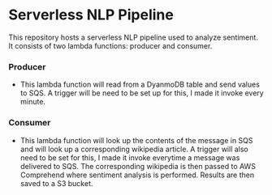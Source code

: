 # Serverless NLP Pipeline

This repository hosts a serverless NLP pipeline used to analyze sentiment. It consists of two lambda functions: producer and consumer. 

### Producer
- This lambda function will read from a DyanmoDB table and send values to SQS. A trigger will be need to be set up for this, I made it invoke every minute.

### Consumer 
- This lambda function will look up the contents of the message in SQS and will look up a corresponding wikipedia article. A trigger will also need to be set for this, I made it invoke everytime a message was delivered to SQS. The corresponding wikipedia is then passed to AWS Comprehend where sentiment analysis is performed. Results are then saved to a S3 bucket.

[](./flow.png)

